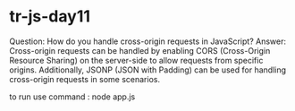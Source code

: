 # tr-js-day11
Question: How do you handle cross-origin requests in JavaScript?
Answer: Cross-origin requests can be handled by enabling CORS (Cross-Origin Resource Sharing) on the server-side to allow requests from specific origins. Additionally, JSONP (JSON with Padding) can be used for handling cross-origin requests in some scenarios.

to run use command : node app.js
